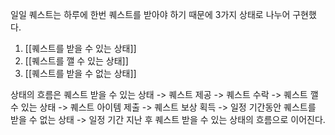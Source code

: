 일일 퀘스트는 하루에 한번 퀘스트를 받아야 하기 때문에 3가지 상태로 나누어 구현했다.

1. [[퀘스트를 받을 수 있는 상태]] 
2. [[퀘스트를 깰 수 있는 상태]]
3. [[퀘스트를 받을 수 없는 상태]]

상태의 흐름은 퀘스트 받을 수 있는 상태 -> 퀘스트 제공 -> 퀘스트 수락 -> 퀘스트 깰 수 있는 상태 -> 퀘스트 아이템 제출 -> 퀘스트 보상 획득 -> 일정 기간동안 퀘스트를 받을 수 없는 상태 -> 일정 기간 지난 후 퀘스트 받을 수 있는 상태의 흐름으로 이어진다.

